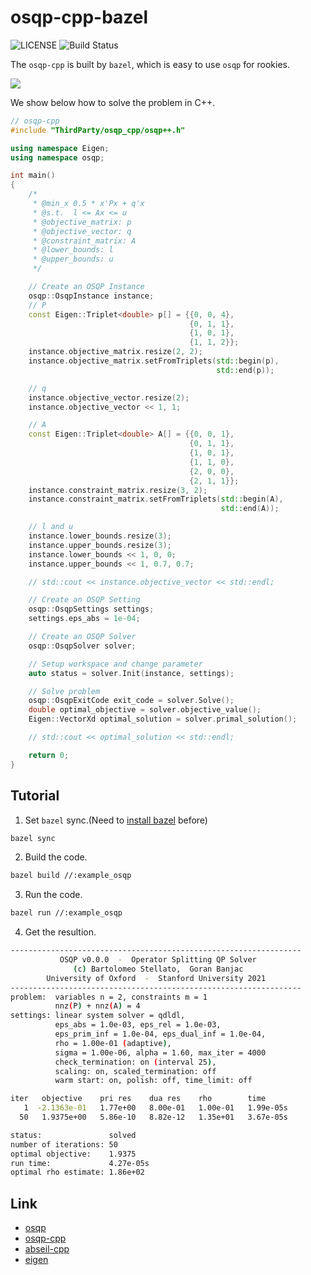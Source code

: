# **osqp-cpp-bazel**

![LICENSE](https://img.shields.io/badge/license-Apache%202-blue)
![Build Status](https://travis-ci.com/JoeyBling/yilia-plus-demo.svg?branch=master)

The `osqp-cpp` is built by `bazel`, which is easy to use `osqp` for rookies.

![](http://latex.codecogs.com/svg.latex?\begin{aligned}minimize\quad&\frac{1}{2}x^T\begin{bmatrix}4&1\\\\1&2\end{bmatrix}x+\begin{bmatrix}1\\\\1\end{bmatrix}^Tx\\\\s.t.\quad&\begin{bmatrix}1\\\\0\\\\0\end{bmatrix}\le\begin{bmatrix}1&1\\\\1&0\\\\0&1\end{bmatrix}x\le\begin{bmatrix}1\\\\0.7\\\\0.7\end{bmatrix}\end{aligned})

We show below how to solve the problem in C++.

```c++
// osqp-cpp
#include "ThirdParty/osqp_cpp/osqp++.h"

using namespace Eigen;
using namespace osqp;

int main()
{
    /*
     * @min_x 0.5 * x'Px + q'x
     * @s.t.  l <= Ax <= u
     * @objective_matrix: p
     * @objective_vector: q
     * @constraint_matrix: A
     * @lower_bounds: l
     * @upper_bounds: u
     */

    // Create an OSQP Instance
    osqp::OsqpInstance instance;
    // P
    const Eigen::Triplet<double> p[] = {{0, 0, 4},
                                        {0, 1, 1},
                                        {1, 0, 1},
                                        {1, 1, 2}};
    instance.objective_matrix.resize(2, 2);
    instance.objective_matrix.setFromTriplets(std::begin(p),
                                              std::end(p));

    // q
    instance.objective_vector.resize(2);
    instance.objective_vector << 1, 1;

    // A
    const Eigen::Triplet<double> A[] = {{0, 0, 1},
                                        {0, 1, 1},
                                        {1, 0, 1},
                                        {1, 1, 0},
                                        {2, 0, 0},
                                        {2, 1, 1}};
    instance.constraint_matrix.resize(3, 2);
    instance.constraint_matrix.setFromTriplets(std::begin(A),
                                               std::end(A));

    // l and u
    instance.lower_bounds.resize(3);
    instance.upper_bounds.resize(3);
    instance.lower_bounds << 1, 0, 0;
    instance.upper_bounds << 1, 0.7, 0.7;

    // std::cout << instance.objective_vector << std::endl;

    // Create an OSQP Setting
    osqp::OsqpSettings settings;
    settings.eps_abs = 1e-04;

    // Create an OSQP Solver
    osqp::OsqpSolver solver;

    // Setup workspace and change parameter
    auto status = solver.Init(instance, settings);

    // Solve problem
    osqp::OsqpExitCode exit_code = solver.Solve();
    double optimal_objective = solver.objective_value();
    Eigen::VectorXd optimal_solution = solver.primal_solution();

    // std::cout << optimal_solution << std::endl;

    return 0;
}
```

## Tutorial

1. Set `bazel` sync.(Need to [install bazel](https://docs.bazel.build/versions/main/install.html) before)

```bash
bazel sync
```

2. Build the code.

```bash
bazel build //:example_osqp
```

3. Run the code.

```bash
bazel run //:example_osqp
```

4. Get the resultion.

```bash
-----------------------------------------------------------------
           OSQP v0.0.0  -  Operator Splitting QP Solver
              (c) Bartolomeo Stellato,  Goran Banjac
        University of Oxford  -  Stanford University 2021
-----------------------------------------------------------------
problem:  variables n = 2, constraints m = 1
          nnz(P) + nnz(A) = 4
settings: linear system solver = qdldl,
          eps_abs = 1.0e-03, eps_rel = 1.0e-03,
          eps_prim_inf = 1.0e-04, eps_dual_inf = 1.0e-04,
          rho = 1.00e-01 (adaptive),
          sigma = 1.00e-06, alpha = 1.60, max_iter = 4000
          check_termination: on (interval 25),
          scaling: on, scaled_termination: off
          warm start: on, polish: off, time_limit: off

iter   objective    pri res    dua res    rho        time
   1  -2.1363e-01   1.77e+00   8.00e-01   1.00e-01   1.99e-05s
  50   1.9375e+00   5.86e-10   8.82e-12   1.35e+01   3.67e-05s

status:               solved
number of iterations: 50
optimal objective:    1.9375
run time:             4.27e-05s
optimal rho estimate: 1.86e+02
```

## 

## Link

- [osqp](https://github.com/osqp/osqp)
- [osqp-cpp](https://github.com/google/osqp-cpp)
- [abseil-cpp](https://github.com/abseil/abseil-cpp)
- [eigen](https://gitlab.com/libeigen/eigen)
